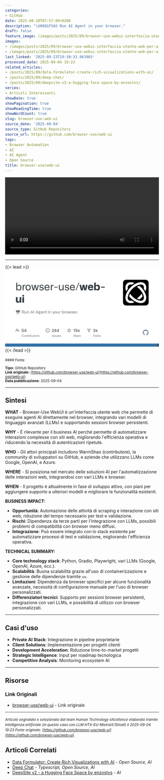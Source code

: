 ```yaml
---
categories:
- GitHub
date: 2025-08-20T07:57:09+0200
description: "\U0001F5A5️ Run AI Agent in your browser."
draft: false
feature_image: /images/posts/2025/09/browser-use-webui-interfaccia-utente-web-per-ai-featured.webp
images:
- /images/posts/2025/09/browser-use-webui-interfaccia-utente-web-per-ai-featured.webp
- /images/posts/2025/09/browser-use-webui-interfaccia-utente-web-per-ai-2.webp
last_linked: '2025-09-23T19:30:33.963903'
processed_date: 2025-09-04 19:23
related_articles:
- /posts/2025/09/data-formulator-create-rich-visualizations-with-ai/
- /posts/2025/09/deep-chat/
- /posts/2025/09/deepsite-v2-a-hugging-face-space-by-enzostvs/
series:
- Articoli Interessanti
showDate: true
showPagination: true
showReadingTime: true
showWordCount: true
slug: browser-use-web-ui
source_date: '2025-09-04'
source_type: GitHub Repository
source_url: https://github.com/browser-use/web-ui
tags:
- Browser Automation
- AI
- AI Agent
- Open Source
title: browser-use/web-ui
---
```


<video controls style="width: 100%; max-height: 640px; min-height: 200px;">
  <source src="https://github.com/user-attachments/assets/56bc7080-f2e3-4367-af22-6bf2245ff6cb" type="video/mp4">
  Il tuo browser non supporta la riproduzione di questo video!
</video>

---


{{< lead >}}
![Featured image](/images/posts/2025/09/browser-use-webui-interfaccia-utente-web-per-ai-featured.webp)
{{< /lead >}}

<small>
#### Fonte

**Tipo:** GitHub Repository  
**Link originale:** [https://github.com/browser-use/web-ui](https://github.com/browser-use/web-ui)  
**Data pubblicazione:** 2025-09-04

</small>

---

## Sintesi

**WHAT** - Browser-Use WebUI è un'interfaccia utente web che permette di eseguire agenti AI direttamente nel browser, integrando vari modelli di linguaggio avanzati (LLMs) e supportando sessioni browser persistenti.

**WHY** - È rilevante per il business AI perché permette di automatizzare interazioni complesse con siti web, migliorando l'efficienza operativa e riducendo la necessità di autenticazioni ripetute.

**WHO** - Gli attori principali includono WarmShao (contributore), la community di sviluppatori su GitHub, e aziende che utilizzano LLMs come Google, OpenAI, e Azure.

**WHERE** - Si posiziona nel mercato delle soluzioni AI per l'automatizzazione delle interazioni web, integrandosi con vari LLMs e browser.

**WHEN** - Il progetto è attualmente in fase di sviluppo attivo, con piani per aggiungere supporto a ulteriori modelli e migliorare le funzionalità esistenti.

**BUSINESS IMPACT:**
- **Opportunità**: Automazione delle attività di scraping e interazione con siti web, riduzione del tempo necessario per test e validazione.
- **Rischi**: Dipendenza da terze parti per l'integrazione con LLMs, possibili problemi di compatibilità con browser meno diffusi.
- **Integrazione**: Può essere integrato con lo stack esistente per automatizzare processi di test e validazione, migliorando l'efficienza operativa.

**TECHNICAL SUMMARY:**
- **Core technology stack**: Python, Gradio, Playwright, vari LLMs (Google, OpenAI, Azure, ecc.).
- **Scalabilità**: Buona scalabilità grazie all'uso di containerizzazione e gestione delle dipendenze tramite `uv`.
- **Limitazioni**: Dipendenza da browser specifici per alcune funzionalità avanzate, necessità di configurazione manuale per l'uso di browser personalizzati.
- **Differenziatori tecnici**: Supporto per sessioni browser persistenti, integrazione con vari LLMs, e possibilità di utilizzo con browser personalizzati.

---

## Casi d'uso

- **Private AI Stack**: Integrazione in pipeline proprietarie
- **Client Solutions**: Implementazione per progetti clienti
- **Development Acceleration**: Riduzione time-to-market progetti
- **Strategic Intelligence**: Input per roadmap tecnologica
- **Competitive Analysis**: Monitoring ecosystem AI

---



## Risorse

### Link Originali
- [browser-use/web-ui](https://github.com/browser-use/web-ui) - Link originale


---

*<small>Articolo segnalato e selezionato dal team Human Technology eXcellence elaborato tramite intelligenza artificiale (in questo caso con LLM HTX-EU-Mistral3.1Small) il 2025-09-04 19:23
Fonte originale: [https://github.com/browser-use/web-ui](https://github.com/browser-use/web-ui)</small>*

## Articoli Correlati

- [Data Formulator: Create Rich Visualizations with AI](/posts/2025/09/data-formulator-create-rich-visualizations-with-ai/) - *Open Source, AI*
- [Deep Chat](/posts/2025/09/deep-chat/) - *Typescript, Open Source, AI*
- [DeepSite v2 - a Hugging Face Space by enzostvs](/posts/2025/09/deepsite-v2-a-hugging-face-space-by-enzostvs/) - *AI*